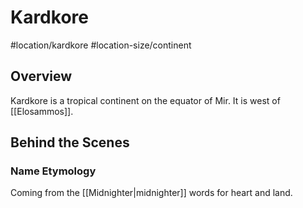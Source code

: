 # Kardkore
#location/kardkore #location-size/continent

## Overview
Kardkore is a tropical continent on the equator of Mir. It is west of [[Elosammos]].
            
## Behind the Scenes
### Name Etymology
Coming from the [[Midnighter|midnighter]] words for heart and land.
